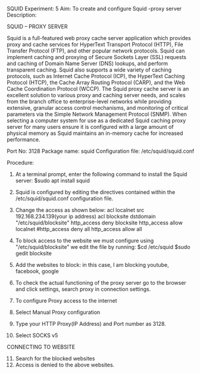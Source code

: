 SQUID
Experiment: 5
Aim: To create and configure Squid -proxy server
Description:

SQUID – PROXY SERVER

Squid is a full-featured web proxy cache server application which provides proxy and cache services for HyperText Transport Protocol (HTTP), File Transfer Protocol (FTP), and other popular network protocols. Squid can implement caching and proxying of Secure Sockets Layer (SSL) requests and caching of Domain Name Server (DNS) lookups, and perform transparent caching. Squid also supports a wide variety of caching protocols, such as Internet Cache Protocol (ICP), the HyperText Caching Protocol (HTCP), the Cache Array Routing Protocol (CARP), and the Web Cache Coordination Protocol (WCCP).
The Squid proxy cache server is an excellent solution to various proxy and caching server needs, and scales from the branch office to enterprise-level networks while providing extensive, granular access control mechanisms, and monitoring of critical parameters via the Simple Network Management Protocol (SNMP). When selecting a computer system for use as a dedicated Squid caching proxy server for many users ensure it is configured with a large amount of physical memory as Squid maintains an in-memory cache for increased performance.

Port No: 3128
Package name: squid
Configuration file: /etc/squid/squid.conf

Procedure:
1.	At a terminal prompt, enter the following command to install the Squid server:
$sudo apt install squid
2.	Squid is configured by editing the directives contained within the /etc/squid/squid.conf configuration file.
3.	Change the access as shown below:
acl localnet src 192.168.234.139(your ip address)
acl blocksite dstdomain &quot;/etc/squid/blocksite&quot; http_access deny blocksite
http_access allow localnet #http_access deny all http_access allow all
 


4.	To block access to the website we must configure using &quot;/etc/squid/blocksite”
we edit the file by running:
$cd /etc/squid
$sudo gedit blocksite

5.	Add the websites to block:
in this case, I am blocking youtube, facebook, google
6.	To check the actual functioning of the proxy server go to the browser and click settings, search proxy in connection settings.

7.	To configure Proxy access to the internet
8.	Select Manual Proxy configuration
9.	Type your HTTP Proxy(IP Address) and Port number as 3128.
10.	Select SOCKS v5


CONNECTING TO WEBSITE


11.	Search for the blocked websites
12.	Access is denied to the above websites.
